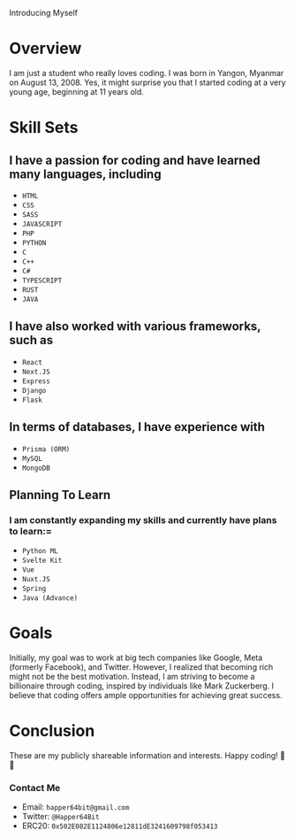 Introducing Myself

# Overview

I am just a student who really loves coding. I was born in Yangon, Myanmar on August 13, 2008. Yes, it might surprise you that I started coding at a very young age, beginning at 11 years old.

# Skill Sets

## I have a passion for coding and have learned many languages, including

* `HTML`
* `CSS`
* `SASS`
* `JAVASCRIPT`
* `PHP`
* `PYTHON`
* `C`
* `C++`
* `C#`
* `TYPESCRIPT`
* `RUST`
* `JAVA`

## I have also worked with various frameworks, such as

* `React`
* `Next.JS`
* `Express`
* `Django`
* `Flask`

## In terms of databases, I have experience with

* `Prisma (ORM)`
* `MySQL`
* `MongoDB`

## Planning To Learn

### I am constantly expanding my skills and currently have plans to learn:=

* `Python ML`
* `Svelte Kit`
* `Vue`
* `Nuxt.JS`
* `Spring`
* `Java (Advance)`

# Goals

Initially, my goal was to work at big tech companies like Google, Meta (formerly Facebook), and Twitter. However, I realized that becoming rich might not be the best motivation. Instead, I am striving to become a billionaire through coding, inspired by individuals like Mark Zuckerberg. I believe that coding offers ample opportunities for achieving great success.

# Conclusion

These are my publicly shareable information and interests. Happy coding! 🥳🥳

### Contact Me

* Email: `happer64bit@gmail.com`
* Twitter: `@Happer64Bit`
* ERC20: `0x502E082E1124806e12811dE3241609798f053413`